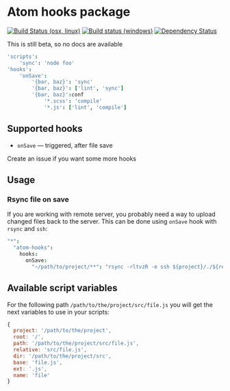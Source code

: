 # Atom hooks package

[![Build Status (osx, linux)](https://travis-ci.org/SleepWalker/atom-hooks.svg?branch=master)](https://travis-ci.org/SleepWalker/atom-hooks)
[![Build status (windows)](https://ci.appveyor.com/api/projects/status/jntpdfoxco9ft4m7/branch/master?svg=true)](https://ci.appveyor.com/project/SleepWalker/atom-hooks/branch/master)
[![Dependency Status](https://david-dm.org/SleepWalker/atom-hooks.svg)](https://david-dm.org/SleepWalker/atom-hooks)

This is still beta, so no docs are available

```cson
'scripts':
    'sync': 'node foo'
'hooks':
    'onSave':
        '{bar, baz}': 'sync'
        '{bar, baz}': ['lint', 'sync']
        '{bar, baz}':conf
            '*.scss': 'compile'
            '*.js': ['lint', 'compile']
```

## Supported hooks

* `onSave` — triggered, after file save

Create an issue if you want some more hooks

## Usage

### Rsync file on save

If you are working with remote server, you probably need a way to upload changed files back to the server. This can be done using `onSave` hook with `rsync` and `ssh`:

```cson
"*":
  "atom-hooks":
    hooks:
      onSave:
        "~/path/to/project/**": "rsync -rltvzR -e ssh ${project}/./${relative} user@host:~/path/to/remote/project"
```

## Available script variables

For the following path `/path/to/the/project/src/file.js` you will get the next variables to use in your scripts:

```js
{
  project: '/path/to/the/project',
  root: '/',
  path: '/path/to/the/project/src/file.js',
  relative: 'src/file.js',
  dir: '/path/to/the/project/src',
  base: 'file.js',
  ext: '.js',
  name: 'file'
}
```

